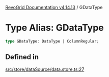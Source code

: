 [RevoGrid Documentation v4.14.13](README.md) / GDataType

# Type Alias: GDataType

```ts
type GDataType: DataType | ColumnRegular;
```

## Defined in

[src/store/dataSource/data.store.ts:27](https://github.com/revolist/revogrid/blob/4eff1607ca8ee7d75f31750c713182488767268a/src/store/dataSource/data.store.ts#L27)
